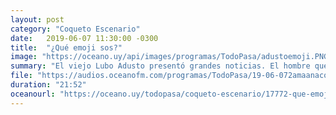 ```yaml
---
layout: post
category: "Coqueto Escenario"
date:   2019-06-07 11:30:00 -0300
title:  "¿Qué emoji sos?"
image: "https://oceano.uy/api/images/programas/TodoPasa/adustoemoji.PNG"
summary: "El viejo Lubo Adusto presentó grandes noticias. El hombre que se cree un perro Dalmata y el que se escondió por miedo e irá a prisión. La noticia estrella es sobre los emoji más usados por los candidatos a presidente."
file: "https://audios.oceanofm.com/programas/TodoPasa/19-06-072amaanacoquetoescenario.mp3"
duration: "21:52"
oceanourl: "https://oceano.uy/todopasa/coqueto-escenario/17772-que-emoji-sos"
---
```

  
